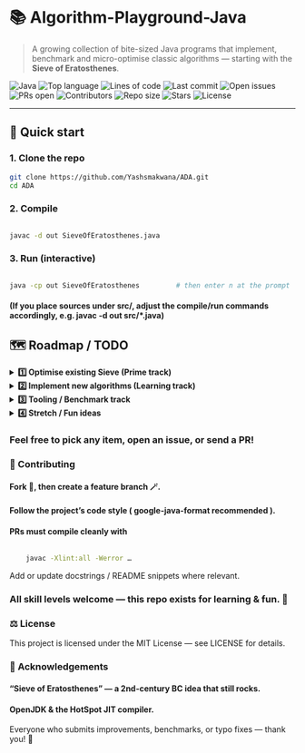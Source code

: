 # 📚 Algorithm-Playground-Java
> A growing collection of bite-sized Java programs that implement, benchmark and micro-optimise classic algorithms — starting with the **Sieve of Eratosthenes**.

![Java](https://img.shields.io/badge/Java-17%2B-blue?logo=java)
![Top language](https://img.shields.io/github/languages/top/Yashsmakwana/ADA)
![Lines of code](https://img.shields.io/tokei/lines/github/Yashsmakwana/ADA)
![Last commit](https://img.shields.io/github/last-commit/Yashsmakwana/ADA)
![Open issues](https://img.shields.io/github/issues/Yashsmakwana/ADA)
![PRs open](https://img.shields.io/github/issues-pr/Yashsmakwana/ADA)
![Contributors](https://img.shields.io/github/contributors/Yashsmakwana/ADA)
![Repo size](https://img.shields.io/github/repo-size/Yashsmakwana/ADA)
![Stars](https://img.shields.io/github/stars/Yashsmakwana/ADA?style=social)
![License](https://img.shields.io/github/license/Yashsmakwana/ADA)

---

## 🚀 Quick start

### 1. Clone the repo

```bash
git clone https://github.com/Yashsmakwana/ADA.git
cd ADA
```
### 2. Compile

```bash

javac -d out SieveOfEratosthenes.java
```
### 3. Run (interactive)

```bash

java -cp out SieveOfEratosthenes         # then enter n at the prompt
```
#### (If you place sources under src/, adjust the compile/run commands accordingly, e.g. javac -d out src/*.java)

## 🗺️ Roadmap / TODO

<details>
<summary><strong>1️⃣  Optimise existing Sieve (Prime track)</strong></summary>

- [ ] ✅ Baseline version (done)  
- [ ] ♻️ **BitSet / boolean[]** → 8-32 × less RAM  
- [ ] 🚀 **Odd-only storage** (skip even indices)  
- [ ] 🔄 **Wheel factorisation 6k ± 1** (skip multiples of 2 & 3)  
- [ ] 🌱 **Segmented sieve** (O(√n) RAM) – handle n > 1e9  
- [ ] ⚙️ **Parallel segmentation** (ForkJoin / Streams)  
- [ ] 🏎️ **JIT-friendly inner loop** (no bound checks, hoist constants)  
- [ ] 🏆 Compare vs. [primesieve](https://github.com/kimwalisch/primesieve) and document gap
</details>

<details>
<summary><strong>2️⃣  Implement new algorithms (Learning track)</strong></summary>

### Number theory
- [ ] GCD (Euclid, binary GCD)  
- [ ] Modular exponentiation (fast exp)  
- [ ] Miller-Rabin primality test  
- [ ] Euler’s Totient function φ(n) (sieve style)

### Sorting / Searching
- [ ] Quicksort (in-place)  
- [ ] Merge sort (top-down & bottom-up)  
- [ ] Heapsort + priority queue demo  
- [ ] Binary search (iter. & recur.)

### Data Structures
- [ ] Dynamic array vs. Linked list benchmark  
- [ ] Union-Find / Disjoint Set (path compression)  
- [ ] HashMap open-addressing playground

### Graphs
- [ ] BFS & DFS templates  
- [ ] Dijkstra (min-heap)  
- [ ] Topological sort (Kahn)  
- [ ] Minimum spanning tree (Kruskal / Prim)

### Dynamic Programming
- [ ] Fibonacci (memo vs. bottom-up)  
- [ ] Longest Increasing Subsequence (O(n log n))  
- [ ] Knapsack 0/1
  
</details>

<details>
<summary><strong>3️⃣  Tooling / Benchmark track</strong></summary>

- [ ] 📏 Integrate **JMH** micro-benchmarks for each algorithm  
- [ ] 🧪 **JUnit 5** test suite (edge cases & property tests)  
- [ ] 🛠️ **GitHub Actions** CI: compile, test, benchmark smoke run  
- [ ] 📈 Code coverage badge (Codecov)  
- [ ] 🖋️ Apply `google-java-format` via pre-commit hook  
</details>

<details>
<summary><strong>4️⃣  Stretch / Fun ideas</strong></summary>

- [ ] ⏲️ Visualise sieve progress in ASCII / Swing  
- [ ] 🌐 Expose algorithms as REST endpoints (Spring Boot)  
- [ ] 📦 Publish a tiny **Maven Central** library (`algo-playground-core`)  
- [ ] 📚 Write a blog post for each optimisation with graphs  
</details>

### Feel free to pick any item, open an issue, or send a PR!
### 🤝 Contributing
#### Fork 📌, then create a feature branch 🪄.
#### Follow the project’s code style ( google-java-format recommended ).
#### PRs must compile cleanly with
```bash

    javac -Xlint:all -Werror …
```
Add or update docstrings / README snippets where relevant.

### All skill levels welcome — this repo exists for learning & fun. 🎈
### ⚖️ License
This project is licensed under the MIT License — see LICENSE for details.
### 🙏 Acknowledgements
#### “Sieve of Eratosthenes” — a 2nd-century BC idea that still rocks.
#### OpenJDK & the HotSpot JIT compiler.
Everyone who submits improvements, benchmarks, or typo fixes — thank you! 🎉
